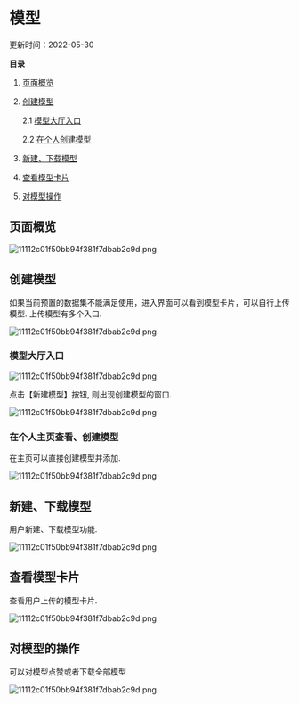 # 模型

更新时间：2022-05-30

**目录**

1. [页面概览]()

2. [创建模型]()

   2.1 [模型大厅入口]()

   2.2 [在个人创建模型]()

3. [新建、下载模型]()

4. [查看模型卡片]()

5. [对模型操作]()

## 页面概览

![11112c01f50bb94f381f7dbab2c9d.png](https://obs-xihe-beijing4.obs.cn-north-4.myhuaweicloud.com/xihe-img/customer_img/WechatIMG767.png)

## 创建模型

如果当前预置的数据集不能满足使用，进入界面可以看到模型卡片，可以自行上传模型. 上传模型有多个入口.

![11112c01f50bb94f381f7dbab2c9d.png](https://obs-xihe-beijing4.obs.cn-north-4.myhuaweicloud.com/xihe-img/customer_img/WechatIMG764.png)

### 模型大厅入口

![11112c01f50bb94f381f7dbab2c9d.png](https://obs-xihe-beijing4.obs.cn-north-4.myhuaweicloud.com/xihe-img/customer_img/WechatIMG762.png)

点击【新建模型】按钮, 则出现创建模型的窗口.

![11112c01f50bb94f381f7dbab2c9d.png](https://obs-xihe-beijing4.obs.cn-north-4.myhuaweicloud.com/xihe-img/customer_img/WechatIMG766.png)

### 在个人主页查看、创建模型

在主页可以直接创建模型并添加.

![11112c01f50bb94f381f7dbab2c9d.png](https://obs-xihe-beijing4.obs.cn-north-4.myhuaweicloud.com/xihe-img/customer_img/WechatIMG749.png)

## 新建、下载模型

用户新建、下载模型功能.

![11112c01f50bb94f381f7dbab2c9d.png](https://obs-xihe-beijing4.obs.cn-north-4.myhuaweicloud.com/xihe-img/customer_img/WechatIMG751.png)



## 查看模型卡片

查看用户上传的模型卡片.

![11112c01f50bb94f381f7dbab2c9d.png](https://obs-xihe-beijing4.obs.cn-north-4.myhuaweicloud.com/xihe-img/customer_img/Xnip2022-06-01_11-32-15.jpg)

## 对模型的操作

可以对模型点赞或者下载全部模型

![11112c01f50bb94f381f7dbab2c9d.png](https://obs-xihe-beijing4.obs.cn-north-4.myhuaweicloud.com/xihe-img/customer_img/Xnip2022-06-01_11-34-17.jpg)